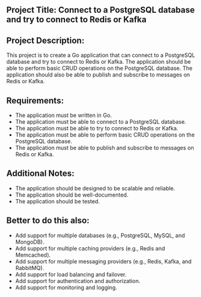 ## Project Title: Connect to a PostgreSQL database and try to connect to Redis or Kafka

## Project Description:

This project is to create a Go application that can connect to a PostgreSQL database and try to connect to Redis or Kafka. The application should be able to perform basic CRUD operations on the PostgreSQL database. The application should also be able to publish and subscribe to messages on Redis or Kafka.

## Requirements:

- The application must be written in Go.
- The application must be able to connect to a PostgreSQL database.
- The application must be able to try to connect to Redis or Kafka.
- The application must be able to perform basic CRUD operations on the PostgreSQL database.
- The application must be able to publish and subscribe to messages on Redis or Kafka.

## Additional Notes:

- The application should be designed to be scalable and reliable.
- The application should be well-documented.
- The application should be tested.

## Better to do this also:

- Add support for multiple databases (e.g., PostgreSQL, MySQL, and MongoDB).
- Add support for multiple caching providers (e.g., Redis and Memcached).
- Add support for multiple messaging providers (e.g., Redis, Kafka, and RabbitMQ).
- Add support for load balancing and failover.
- Add support for authentication and authorization.
- Add support for monitoring and logging.
